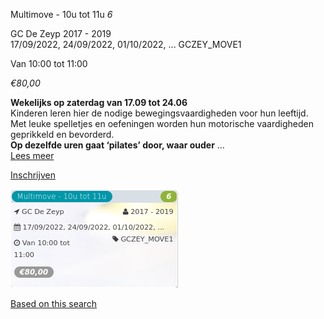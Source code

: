 Multimove - 10u tot 11u *6*

GC De Zeyp 2017 - 2019  
17/09/2022, 24/09/2022, 01/10/2022, ... GCZEY\_MOVE1  

Van 10:00 tot 11:00

*€80,00*

  

  

**Wekelijks op zaterdag van 17.09 tot 24.06**  
Kinderen leren hier de nodige bewegingsvaardigheden voor hun leeftijd.  
Met leuke spelletjes en oefeningen worden hun motorische vaardigheden geprikkeld en bevorderd.  
**Op dezelfde uren gaat ‘pilates’ door, waar ouder** ...  
[Lees meer](https://tickets.vgc.be/activity/subscribe/GCZEY_MOVE1)

[Inschrijven](https://tickets.vgc.be/activity/subscribe/GCZEY_MOVE1)

![](80249.png)

[Based on this search](https://tickets.vgc.be/activity/index?&vrijeplaatsen=1&Age%5B%5D=4%2C6&entity=276)